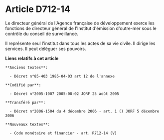 # Article D712-14

Le directeur général de l'Agence française de développement exerce les fonctions de directeur général de l'Institut
d'émission d'outre-mer sous le contrôle du conseil de surveillance.

Il représente seul l'institut dans tous les actes de sa vie civile. Il dirige les services. Il peut déléguer ses pouvoirs.

**Liens relatifs à cet article**

	**Anciens textes**:

	  - Décret n°85-403 1985-04-03 art 12 de l'annexe

	**Codifié par**:

	  - Décret n°2005-1007 2005-08-02 JORF 25 août 2005

	**Transféré par**:

	  - Décret n°2006-1504 du 4 décembre 2006 - art. 1 () JORF 5 décembre 2006

	**Nouveaux textes**:

	  - Code monétaire et financier - art. R712-14 (V)
